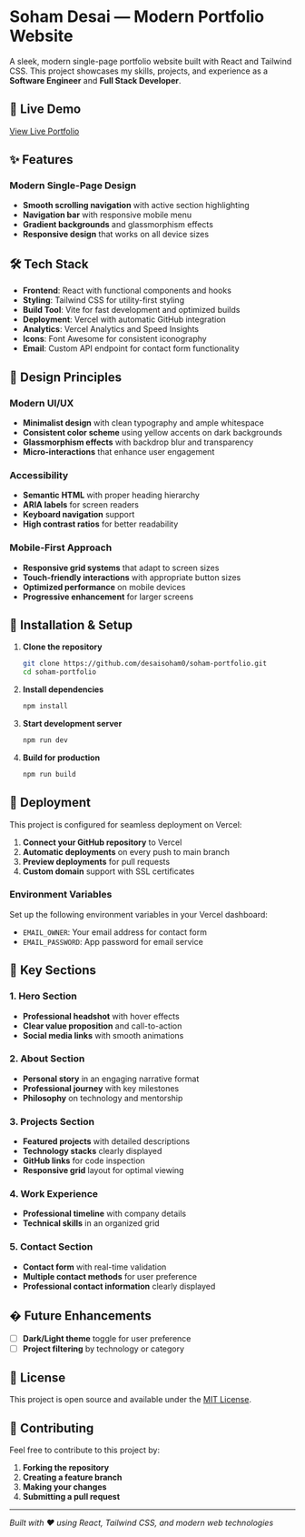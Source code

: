# Soham Desai — Modern Portfolio Website

A sleek, modern single-page portfolio website built with React and Tailwind CSS. This project showcases my skills, projects, and experience as a **Software Engineer** and **Full Stack Developer**.

## 🚀 Live Demo

[View Live Portfolio](https://sohamdesai.dev/)

## ✨ Features

### Modern Single-Page Design
- **Smooth scrolling navigation** with active section highlighting
- **Navigation bar** with responsive mobile menu
- **Gradient backgrounds** and glassmorphism effects
- **Responsive design** that works on all device sizes

## 🛠️ Tech Stack

- **Frontend**: React with functional components and hooks
- **Styling**: Tailwind CSS for utility-first styling
- **Build Tool**: Vite for fast development and optimized builds
- **Deployment**: Vercel with automatic GitHub integration
- **Analytics**: Vercel Analytics and Speed Insights
- **Icons**: Font Awesome for consistent iconography
- **Email**: Custom API endpoint for contact form functionality

## 🎨 Design Principles

### Modern UI/UX
- **Minimalist design** with clean typography and ample whitespace
- **Consistent color scheme** using yellow accents on dark backgrounds
- **Glassmorphism effects** with backdrop blur and transparency
- **Micro-interactions** that enhance user engagement

### Accessibility
- **Semantic HTML** with proper heading hierarchy
- **ARIA labels** for screen readers
- **Keyboard navigation** support
- **High contrast ratios** for better readability

### Mobile-First Approach
- **Responsive grid systems** that adapt to screen sizes
- **Touch-friendly interactions** with appropriate button sizes
- **Optimized performance** on mobile devices
- **Progressive enhancement** for larger screens

## 🔧 Installation & Setup

1. **Clone the repository**
   ```bash
   git clone https://github.com/desaisoham0/soham-portfolio.git
   cd soham-portfolio
   ```

2. **Install dependencies**
   ```bash
   npm install
   ```

3. **Start development server**
   ```bash
   npm run dev
   ```

4. **Build for production**
   ```bash
   npm run build
   ```

## 🚀 Deployment

This project is configured for seamless deployment on Vercel:

1. **Connect your GitHub repository** to Vercel
2. **Automatic deployments** on every push to main branch
3. **Preview deployments** for pull requests
4. **Custom domain** support with SSL certificates

### Environment Variables
Set up the following environment variables in your Vercel dashboard:
- `EMAIL_OWNER`: Your email address for contact form
- `EMAIL_PASSWORD`: App password for email service

## 🎯 Key Sections

### 1. Hero Section
- **Professional headshot** with hover effects
- **Clear value proposition** and call-to-action
- **Social media links** with smooth animations

### 2. About Section
- **Personal story** in an engaging narrative format
- **Professional journey** with key milestones
- **Philosophy** on technology and mentorship

### 3. Projects Section
- **Featured projects** with detailed descriptions
- **Technology stacks** clearly displayed
- **GitHub links** for code inspection
- **Responsive grid** layout for optimal viewing

### 4. Work Experience
- **Professional timeline** with company details
- **Technical skills** in an organized grid

### 5. Contact Section
- **Contact form** with real-time validation
- **Multiple contact methods** for user preference
- **Professional contact information** clearly displayed

## � Future Enhancements

- [ ] **Dark/Light theme** toggle for user preference
- [ ] **Project filtering** by technology or category

## 📝 License

This project is open source and available under the [MIT License](LICENSE).

## 🤝 Contributing

Feel free to contribute to this project by:
1. **Forking the repository**
2. **Creating a feature branch**
3. **Making your changes**
4. **Submitting a pull request**

---

*Built with ❤️ using React, Tailwind CSS, and modern web technologies*